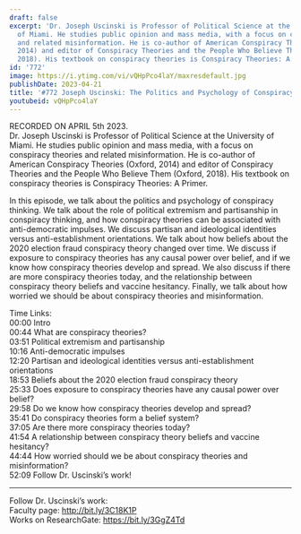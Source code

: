 ```yaml
---
draft: false
excerpt: 'Dr. Joseph Uscinski is Professor of Political Science at the University
  of Miami. He studies public opinion and mass media, with a focus on conspiracy theories
  and related misinformation. He is co-author of American Conspiracy Theories (Oxford,
  2014) and editor of Conspiracy Theories and the People Who Believe Them (Oxford,
  2018). His textbook on conspiracy theories is Conspiracy Theories: A Primer.'
id: '772'
image: https://i.ytimg.com/vi/vQHpPco4laY/maxresdefault.jpg
publishDate: 2023-04-21
title: '#772 Joseph Uscinski: The Politics and Psychology of Conspiracy Theories'
youtubeid: vQHpPco4laY
---
```

RECORDED ON APRIL 5th 2023.  
Dr. Joseph Uscinski is Professor of Political Science at the University of Miami. He studies public opinion and mass media, with a focus on conspiracy theories and related misinformation. He is co-author of American Conspiracy Theories (Oxford, 2014) and editor of Conspiracy Theories and the People Who Believe Them (Oxford, 2018). His textbook on conspiracy theories is Conspiracy Theories: A Primer.

In this episode, we talk about the politics and psychology of conspiracy thinking. We talk about the role of political extremism and partisanship in conspiracy thinking, and how conspiracy theories can be associated with anti-democratic impulses. We discuss partisan and ideological identities versus anti-establishment orientations. We talk about how beliefs about the 2020 election fraud conspiracy theory changed over time. We discuss if exposure to conspiracy theories has any causal power over belief, and if we know how conspiracy theories develop and spread. We also discuss if there are more conspiracy theories today, and the relationship between conspiracy theory beliefs and vaccine hesitancy. Finally, we talk about how worried we should be about conspiracy theories and misinformation.

Time Links:  
00:00 Intro  
00:44  What are conspiracy theories?  
03:51  Political extremism and partisanship  
10:16  Anti-democratic impulses  
12:20  Partisan and ideological identities versus anti-establishment orientations  
18:53  Beliefs about the 2020 election fraud conspiracy theory  
25:33  Does exposure to conspiracy theories have any causal power over belief?  
29:58  Do we know how conspiracy theories develop and spread?  
35:41  Do conspiracy theories form a belief system?  
37:05  Are there more conspiracy theories today?  
41:54  A relationship between conspiracy theory beliefs and vaccine hesitancy?  
44:44  How worried should we be about conspiracy theories and misinformation?  
52:09  Follow Dr. Uscinski’s work!

---

Follow Dr. Uscinski’s work:  
Faculty page: http://bit.ly/3C18K1P  
Works on ResearchGate: https://bit.ly/3GgZ4Td
